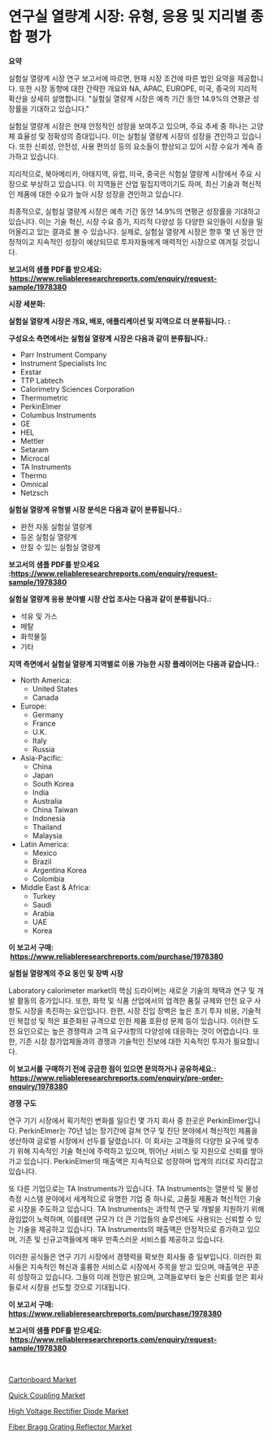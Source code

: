 <p><h1>연구실 열량계 시장: 유형, 응용 및 지리별 종합 평가</h1></p><p><strong>요약</strong></p>
<p><p>실험실 열량계 시장 연구 보고서에 따르면, 현재 시장 조건에 따른 법인 요약을 제공합니다. 또한 시장 동향에 대한 간략한 개요와 NA, APAC, EUROPE, 미국, 중국의 지리적 확산을 상세히 설명합니다. "실험실 열량계 시장은 예측 기간 동안 14.9%의 연평균 성장률을 기대하고 있습니다." </p><p>실험실 열량계 시장은 현재 안정적인 성장을 보여주고 있으며, 주요 추세 중 하나는 고양체 효율성 및 정확성의 증대입니다. 이는 실험실 열량계 시장의 성장을 견인하고 있습니다. 또한 신뢰성, 안전성, 사용 편의성 등의 요소들이 향상되고 있어 시장 수요가 계속 증가하고 있습니다.</p><p>지리적으로, 북아메리카, 아태지역, 유럽, 미국, 중국은 식험실 열량계 시장에서 주요 시장으로 부상하고 있습니다. 이 지역들은 산업 밀집지역이기도 하며, 최신 기술과 혁신적인 제품에 대한 수요가 높아 시장 성장을 견인하고 있습니다.</p><p>최종적으로, 실험실 열량계 시장은 예측 기간 동안 14.9%의 연평균 성장률을 기대하고 있습니다. 이는 기술 혁신, 시장 수요 증가, 지리적 다양성 등 다양한 요인들이 시장을 밀어올리고 있는 결과로 볼 수 있습니다. 실제로, 실험실 열량계 시장은 향후 몇 년 동안 안정적이고 지속적인 성장이 예상되므로 투자자들에게 매력적인 시장으로 여겨질 것입니다.</p></p>
<p><strong>보고서의 샘플 PDF를 받으세요: &nbsp;<a href="https://www.reliableresearchreports.com/enquiry/request-sample/1978380">https://www.reliableresearchreports.com/enquiry/request-sample/1978380</a></strong></p>
<p><strong>시장 세분화:</strong></p>
<p><strong> 실험실 열량계 시장은 개요, 배포, 애플리케이션 및 지역으로 더 분류됩니다. :</strong></p>
<p><strong>구성요소 측면에서는 실험실 열량계 시장은 다음과 같이 분류됩니다.:</strong></p>
<p><ul><li>Parr Instrument Company</li><li>Instrument Specialists Inc</li><li>Exstar</li><li>TTP Labtech</li><li>Calorimetry Sciences Corporation</li><li>Thermometric</li><li>PerkinElmer</li><li>Columbus Instruments</li><li>GE</li><li>HEL</li><li>Mettler</li><li>Setaram</li><li>Microcal</li><li>TA Instruments</li><li>Thermo</li><li>Omnical</li><li>Netzsch</li></ul></p>
<p><strong> 실험실 열량계 유형별 시장 분석은 다음과 같이 분류됩니다.:</strong></p>
<p><ul><li>완전 자동 실험실 열량계</li><li>등온 실험실 열량계</li><li>만질 수 있는 실험실 열량계</li></ul></p>
<p><strong>보고서의 샘플 PDF를 받으세요 :<a href="https://www.reliableresearchreports.com/enquiry/request-sample/1978380">https://www.reliableresearchreports.com/enquiry/request-sample/1978380</a></strong></p>
<p><strong> 실험실 열량계 응용 분야별 시장 산업 조사는 다음과 같이 분류됩니다.:</strong></p>
<p><ul><li>석유 및 가스</li><li>메탈</li><li>화학물질</li><li>기타</li></ul></p>
<p><strong>지역 측면에서 실험실 열량계 지역별로 이용 가능한 시장 플레이어는 다음과 같습니다.:</strong></p>
<p><ul>
    <li>
        North America:
        <ul>
            <li>United States</li>
            <li>Canada</li>
        </ul>
    </li>
    <li>
        Europe:
        <ul>
            <li>Germany</li>
            <li>France</li>
            <li>U.K.</li>
            <li>Italy</li>
            <li>Russia</li>
        </ul>
    </li>
    <li>
        Asia-Pacific:
        <ul>
            <li>China</li>
            <li>Japan</li>
            <li>South Korea</li>
            <li>India</li>
            <li>Australia</li>
            <li>China Taiwan</li>
            <li>Indonesia</li>
            <li>Thailand</li>
            <li>Malaysia</li>
        </ul>
    </li>
    <li>
        Latin America:
        <ul>
            <li>Mexico</li>
            <li>Brazil</li>
            <li>Argentina Korea</li>
            <li>Colombia</li>
        </ul>
    </li>
    <li>
        Middle East & Africa:
        <ul>
            <li>Turkey</li>
            <li>Saudi</li>
            <li>Arabia</li>
            <li>UAE</li>
            <li>Korea</li>
        </ul>
    </li>
    </ul></p>
<p><strong>이 보고서 구매: &nbsp;<a href="https://www.reliableresearchreports.com/purchase/1978380">https://www.reliableresearchreports.com/purchase/1978380</a></strong></p>
<p><strong>실험실 열량계의 주요 동인 및 장벽 시장</strong></p>
<p><p>Laboratory calorimeter market의 핵심 드라이버는 새로운 기술의 채택과 연구 및 개발 활동의 증가입니다. 또한, 화학 및 식품 산업에서의 엄격한 품질 규제와 안전 요구 사항도 시장을 촉진하는 요인입니다. 한편, 시장 진입 장벽은 높은 초기 투자 비용, 기술적인 복잡성 및 적은 표준화된 규격으로 인한 제품 호환성 문제 등이 있습니다. 이러한 도전 요인으로는 높은 경쟁력과 고객 요구사항의 다양성에 대응하는 것이 어렵습니다. 또한, 기존 시장 참가업체들과의 경쟁과 기술적인 진보에 대한 지속적인 투자가 필요합니다.</p></p>
<p><strong>이 보고서를 구매하기 전에 궁금한 점이 있으면 문의하거나 공유하세요.: &nbsp;<a href="https://www.reliableresearchreports.com/enquiry/pre-order-enquiry/1978380">https://www.reliableresearchreports.com/enquiry/pre-order-enquiry/1978380</a></strong></p>
<p><strong>경쟁 구도</strong></p>
<p><p>연구 기기 시장에서 획기적인 변화를 일으킨 몇 가지 회사 중 한곳은 PerkinElmer입니다. PerkinElmer는 70년 넘는 장기간에 걸쳐 연구 및 진단 분야에서 혁신적인 제품을 생산하여 글로벌 시장에서 선두를 달렸습니다. 이 회사는 고객들의 다양한 요구에 맞추기 위해 지속적인 기술 혁신에 주력하고 있으며, 뛰어난 서비스 및 지원으로 신뢰를 쌓아가고 있습니다. PerkinElmer의 매출액은 지속적으로 성장하며 업계의 리더로 자리잡고 있습니다.</p><p>또 다른 기업으로는 TA Instruments가 있습니다. TA Instruments는 열분석 및 물성 측정 시스템 분야에서 세계적으로 유명한 기업 중 하나로, 고품질 제품과 혁신적인 기술로 시장을 주도하고 있습니다. TA Instruments는 과학적 연구 및 개발을 지원하기 위해 끊임없이 노력하며, 이를테면 규모가 더 큰 기업들의 솔루션에도 사용되는 신뢰할 수 있는 기술을 제공하고 있습니다. TA Instruments의 매출액은 안정적으로 증가하고 있으며, 기존 및 신규고객들에게 매우 만족스러운 서비스를 제공하고 있습니다.</p><p>이러한 공식들은 연구 기기 시장에서 경쟁력을 확보한 회사들 중 일부입니다. 이러한 회사들은 지속적인 혁신과 훌륭한 서비스로 시장에서 주목을 받고 있으며, 매출액은 꾸준히 성장하고 있습니다. 그들의 미래 전망은 밝으며, 고객들로부터 높은 신뢰를 얻은 회사들로서 시장을 선도할 것으로 기대됩니다.</p></p>
<p><strong>이 보고서 구매: &nbsp; <a href="https://www.reliableresearchreports.com/purchase/1978380">https://www.reliableresearchreports.com/purchase/1978380</a></strong></p>
<p><strong>보고서의 샘플 PDF를 받으세요: &nbsp;<a href="https://www.reliableresearchreports.com/enquiry/request-sample/1978380">https://www.reliableresearchreports.com/enquiry/request-sample/1978380</a></strong><strong></strong></p>
<p>&nbsp;</p>
<p><p><a href="https://ivy-potential-64b.notion.site/Cartonboard-Market-Size-Market-Trends-and-Growth-Outlook-forecasted-for-period-from-2024-to-2031-d4eafc603fd1480abb336250ca30541b">Cartonboard Market</a></p><p><a href="https://view.publitas.com/reportprime-1/quick-coupling-market-size-share-trends-analysis-report-by-application-regional-outlook-competitive-strategies-and-segment-forecasts-2024-2031/">Quick Coupling Market</a></p><p><a href="https://medium.com/@dorothybrooks53/high-voltage-rectifier-diode-market-insight-market-trends-growth-forecasted-from-2024-to-2031-895c22337db9">High Voltage Rectifier Diode Market</a></p><p><a href="https://github.com/WillieWoodard/Market-Research-Report-List-4/blob/main/fiber-bragg-grating-reflector-market.md">Fiber Bragg Grating Reflector Market</a></p></p>